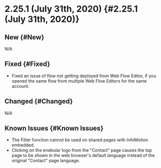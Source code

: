 # 2.25.1 (July 31th, 2020) {#2.25.1 (July 31th, 2020)}

## New {#New}

N/A

## Fixed {#Fixed}

- Fixed an issue of flow not getting deployed from Web Flow Editor, if you opened the same flow from multiple Web Flow Editors for the same account.

## Changed {#Changed}

N/A

## Known Issues {#Known Issues}

- The Filter function cannot be used on shared pages with InfoMotion embedded.
- Clicking on the enebular logo from the "Contact" page causes the top page to be shown in the web browser's default language instead of the original "Contact" page language.
